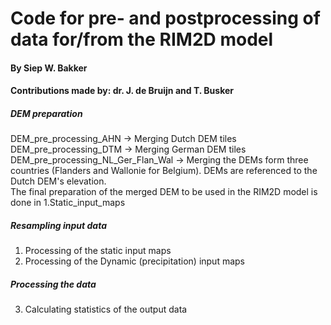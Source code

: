 # Code for pre- and postprocessing of data for/from the RIM2D model
#### By Siep W. Bakker 
#### Contributions made by: dr. J. de Bruijn and T. Busker

##### DEM preparation
DEM_pre_processing_AHN -> Merging Dutch DEM tiles\
DEM_pre_processing_DTM -> Merging German DEM tiles\
DEM_pre_processing_NL_Ger_Flan_Wal -> Merging the DEMs form three countries (Flanders and Wallonie for Belgium). DEMs are referenced to the Dutch DEM's elevation.\
The final preparation of the merged DEM to be used in the RIM2D model is done in 1.Static_input_maps

##### Resampling input data 
1. Processing of the static input maps
2. Processing of the Dynamic (precipitation) input maps

##### Processing the data
3. Calculating statistics of the output data
